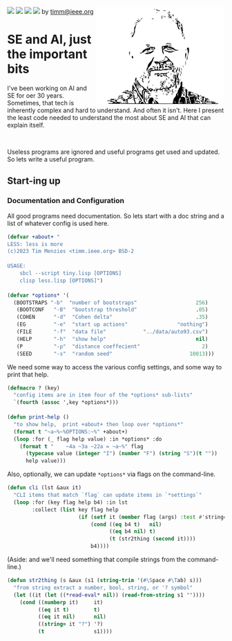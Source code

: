 <img src="https://img.shields.io/badge/tests-passing-green"> <img
src="https://img.shields.io/badge/sbcl-2.3-orange"> <img 
src="https://img.shields.io/badge/purpose-se--ai-pink"> <img 
src="https://img.shields.io/badge/platform-osx,linux-9cf"> by
<a href="mailto:timm@ieee.org">timm@ieee.org</a>
<img align=right width=300 src="/etc/img/dots4.png">
<h1>SE and AI, just the important bits</h1>
<p>I've been working on AI and SE for oer 30 years.
Sometimes, that tech is inherently complex and hard to understand.
And often it isn't. Here I present the least code needed to
understand  the most about SE and AI that can explain itself.
  </p><br clear=all>

Useless programs are ignored and useful programs get used and updated. 
So lets write a useful program.

## Start-ing up
### Documentation and Configuration
All good programs need documentation. So lets start with a doc string
and a list of whatever config is used here.

```lisp <less about>
(defvar +about+ "
LESS: less is more
(c)2023 Tim Menzies <timm.ieee.org> BSD-2
  
USAGE:
    sbcl --script tiny.lisp [OPTIONS]
    clisp less.lisp [OPTIONS]")

(defvar *options* '(
  (BOOTSTRAPS "-b"  "number of bootstraps"                   256)
   (BOOTCONF   "-B"  "bootstrap threshold"                   .05) 
   (COHEN      "-d"  "Cohen delta"                           .35)
   (EG         "-e"  "start up actions"                "nothing")
   (FILE       "-f"  "data file"            "../data/auto93.csv")
   (HELP       "-h"  "show help"                             nil)
   (P          "-p"  "distance coeffecient"                    2)
   (SEED       "-s"  "random seed"                         10013)))
```

We need some way to access the various config settings, and some way to print that help.

```lisp <less help>
(defmacro ? (key) 
  "config items are in item four of the *options* sub-lists" 
  `(fourth (assoc ',key *options*)))

(defun print-help ()
  "to show help,  print +about+ then loop over *options*"
  (format t "~a~%~%OPTIONS:~%" +about+)
  (loop :for (_ flag help value) :in *options* :do
    (format t "    ~4a ~3a ~22a = ~a~%" flag 
      (typecase value (integer "I") (number "F") (string "S")(t ""))
      help value)))
```

Also, optionally,  we can update `*options*`  via flags on the command-line.

```lisp <less cli>
(defun cli (lst &aux it)
  "CLI items that match `flag` can update items in `*settings`"
  (loop :for (key flag help b4) :in lst 
        :collect (list key flag help
                       (if (setf it (member flag (args) :test #'string=))
                           (cond ((eq b4 t)   nil)
                                 ((eq b4 nil) t)
                                 (t (str2thing (second it))))
                           b4))))
```

(Aside: and we'll need something that compile strings from the command-line.)

```lisp <less coerce>
(defun str2thing (s &aux (s1 (string-trim '(#\Space #\Tab) s)))
  "from string extract a number, bool, string, or '? symbol"
  (let ((it (let ((*read-eval* nil)) (read-from-string s1 ""))))
    (cond ((numberp it)     it)
          ((eq it t)        t)
          ((eq it nil)      nil)
          ((string= it "?") '?)
          (t                s1))))
```

